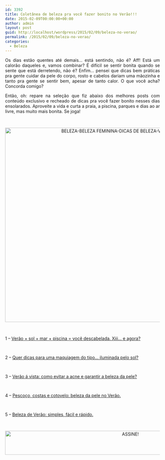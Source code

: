 ```yaml
---
id: 3392
title: Coletânea de beleza pra você fazer bonito no Verão!!!
date: 2015-02-09T00:00:00+00:00
author: admin
layout: post
guid: http://localhost/wordpress/2015/02/09/beleza-no-verao/
permalink: /2015/02/09/beleza-no-verao/
categories:
  - Beleza
---
```

<p align="justify">
  Os dias estão quentes até demais… está sentindo, não é? Aff! Está um calorão daqueles e, vamos combinar? É difícil se sentir bonita quando se sente que está derretendo, não é? Enfim… pensei que dicas bem práticas pra gente cuidar da pele do corpo, rosto e cabelos dariam uma mãozinha e tanto pra gente se sentir bem, apesar de tanto calor. O que você acha? Concorda comigo?
</p>

<p align="justify">
  Então, oh: repare na seleção que fiz abaixo dos melhores posts com conteúdo exclusivo e recheado de dicas pra você fazer bonito nesses dias ensolarados. Aproveite a vida e curta a praia, a piscina, parques e dias ao ar livre, mas muito mais bonita. Se joga!
</p>

&nbsp;

<p align="center">
  <a href="http://www.trololodemulher.com.br/blog/wp-content/uploads/2015/01/BELEZA-BELEZA-FEMININA-DICAS-DE-BELEZA-VERAO-VERAO-2015.png"><img class="alignnone size-full wp-image-10750" src="http://www.trololodemulher.com.br/blog/wp-content/uploads/2015/01/BELEZA-BELEZA-FEMININA-DICAS-DE-BELEZA-VERAO-VERAO-2015.png" alt="BELEZA-BELEZA FEMININA-DICAS DE BELEZA-VERAO-VERAO 2015" width="800" height="634" /></a>
</p>

&nbsp;

1 – <a href="http://www.trololodemulher.com.br/2014/02/06/cabelos-beleza-verao/" target="_blank">Verão + sol + mar + piscina = você descabelada. Xiii… e agora?</a>

&nbsp;

2 – <a href="http://www.belezacorpoecia.com/dicas-maquiagem-iluminada/" target="_blank">Quer dicas para uma maquiagem do tipo… iluminada pelo sol?</a>

&nbsp;

3 – <a href="http://www.trololodemulher.com.br/2011/09/12/acne-beleza-pele/" target="_blank">Verão á vista: como evitar a acne e garantir a beleza da pele?</a>

&nbsp;

4 – <a href="http://www.trololodemulher.com.br/2011/10/17/beleza-da-pele-no-verao/" target="_blank">Pescoço, costas e cotovelo: beleza da pele no Verão.</a>

&nbsp;

5 – <a href="http://www.trololodemulher.com.br/2014/01/16/beleza-de-verao/" target="_blank">Beleza de Verão: simples, fácil e rápido.</a>

&nbsp;

<p align="center">
  <a href="http://feedburner.google.com/fb/a/mailverify?uri=blogBichaFemea&loc=en_US" target="_blank"><img class="alignnone size-full wp-image-10439" src="http://www.trololodemulher.com.br/blog/wp-content/uploads/2014/09/ASSINE.png" alt="ASSINE!" width="800" height="78" /></a>
</p>

<p align="center">
  <p>
    &nbsp;
  </p>
  
  <p>
    &nbsp;
  </p>